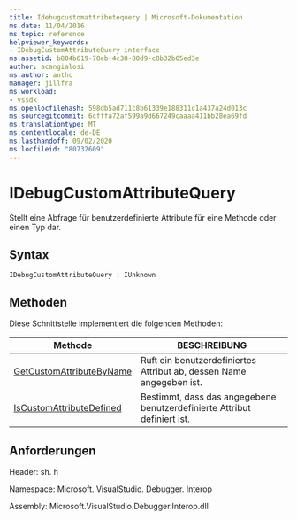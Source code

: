 ```yaml
---
title: Idebugcustomattributequery | Microsoft-Dokumentation
ms.date: 11/04/2016
ms.topic: reference
helpviewer_keywords:
- IDebugCustomAttributeQuery interface
ms.assetid: b804b619-70eb-4c38-80d9-c8b32b65ed3e
author: acangialosi
ms.author: anthc
manager: jillfra
ms.workload:
- vssdk
ms.openlocfilehash: 598db5ad711c8b61339e188311c1a437a24d013c
ms.sourcegitcommit: 6cfffa72af599a9d667249caaaa411bb28ea69fd
ms.translationtype: MT
ms.contentlocale: de-DE
ms.lasthandoff: 09/02/2020
ms.locfileid: "80732609"
---
```

# <a name="idebugcustomattributequery"></a>IDebugCustomAttributeQuery
Stellt eine Abfrage für benutzerdefinierte Attribute für eine Methode oder einen Typ dar.

## <a name="syntax"></a>Syntax

```
IDebugCustomAttributeQuery : IUnknown
```

## <a name="methods"></a>Methoden
 Diese Schnittstelle implementiert die folgenden Methoden:

|Methode|BESCHREIBUNG|
|------------|-----------------|
|[GetCustomAttributeByName](../../../extensibility/debugger/reference/idebugcustomattributequery-getcustomattributebyname.md)|Ruft ein benutzerdefiniertes Attribut ab, dessen Name angegeben ist.|
|[IsCustomAttributeDefined](../../../extensibility/debugger/reference/idebugcustomattributequery-iscustomattributedefined.md)|Bestimmt, dass das angegebene benutzerdefinierte Attribut definiert ist.|

## <a name="requirements"></a>Anforderungen
 Header: sh. h

 Namespace: Microsoft. VisualStudio. Debugger. Interop

 Assembly: Microsoft.VisualStudio.Debugger.Interop.dll
